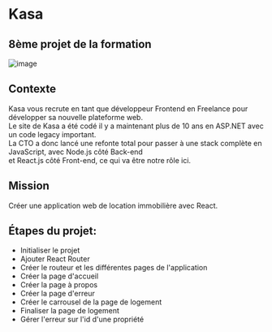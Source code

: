# Kasa
## 8ème projet de la formation

![image](https://stephane-lieumont.fr/static/media/oc-kasa-fromation-2021_project.857a7b9ac8bea6f78977.jpg)

## Contexte
Kasa vous recrute en tant que développeur Frontend en Freelance pour développer sa nouvelle plateforme web.<br>
Le site de Kasa a été codé il y a maintenant plus de 10 ans en ASP.NET avec un code legacy important.<br>
La CTO a donc lancé une refonte total pour passer à une stack complète en JavaScript, avec Node.js côté Back-end<br> 
et React.js côté Front-end, ce qui va être notre rôle ici.

## Mission
Créer une application web de location immobilière avec React.

## Étapes du projet:
- Initialiser le projet
- Ajouter React Router
- Créer le routeur et les différentes pages de l'application
- Créer la page d'accueil
- Créer la page à propos
- Créer la page d'erreur
- Créer le carrousel de la page de logement
- Finaliser la page de logement
- Gérer l'erreur sur l'id d'une propriété
